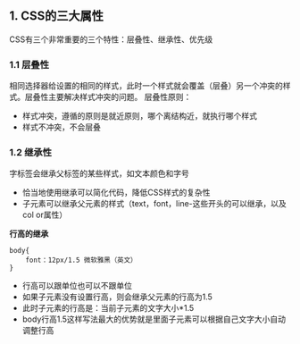 ## 1. CSS的三大属性
CSS有三个非常重要的三个特性：层叠性、继承性、优先级
### 1.1 层叠性
相同选择器给设置的相同的样式，此时一个样式就会覆盖（层叠）另一个冲突的样式。层叠性主要解决样式冲突的问题。
层叠性原则：
- 样式冲突，遵循的原则是就近原则，哪个离结构近，就执行哪个样式
- 样式不冲突，不会层叠
### 1.2 继承性
字标签会继承父标签的某些样式，如文本颜色和字号

- 恰当地使用继承可以简化代码，降低CSS样式的复杂性
- 子元素可以继承父元素的样式（text，font，line-这些开头的可以继承，以及col or属性）


**行高的继承**

    body{
        font：12px/1.5 微软雅黑（英文）
    }
    
- 行高可以跟单位也可以不跟单位
- 如果子元素没有设置行高，则会继承父元素的行高为1.5
- 此时子元素的行高是：当前子元素的文字大小*1.5
- body行高1.5这样写法最大的优势就是里面子元素可以根据自己文字大小自动调整行高
